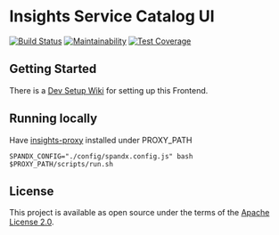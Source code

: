 # Insights Service Catalog UI

[![Build Status](https://travis-ci.org/ManageIQ/catalog-ui.svg)](https://travis-ci.org/ManageIQ/catalog-ui)
[![Maintainability](https://api.codeclimate.com/v1/badges/ab94ae3edb309ff535ef/maintainability)](https://codeclimate.com/github/ManageIQ/catalog-ui/maintainability)
[![Test Coverage](https://api.codeclimate.com/v1/badges/ab94ae3edb309ff535ef/test_coverage)](https://codeclimate.com/github/ManageIQ/catalog-ui/test_coverage)

## Getting Started
There is a [Dev Setup Wiki](https://gitlab.cloudforms.lab.eng.rdu2.redhat.com/insights/insights-ui-service_catalog/wikis/Dev-Setup) for setting up this Frontend.

## Running locally
Have [insights-proxy](https://github.com/RedHatInsights/insights-proxy) installed under PROXY_PATH

```shell
SPANDX_CONFIG="./config/spandx.config.js" bash $PROXY_PATH/scripts/run.sh
```

## License

This project is available as open source under the terms of the [Apache License 2.0](http://www.apache.org/licenses/LICENSE-2.0).
